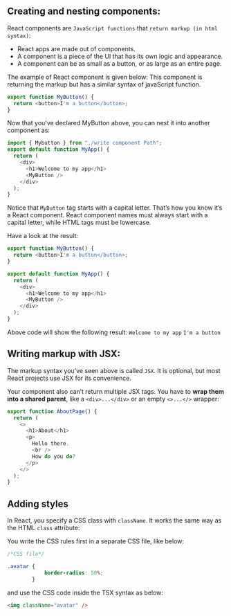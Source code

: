 ## Creating and nesting components:

React components are `JavaScript functions` that `return markup (in html syntax)`:

- React apps are made out of components.
- A component is a piece of the UI that has its own logic and appearance.
- A component can be as small as a button, or as large as an entire page.

The example of React component is given below: This component is returning the markup but has a similar syntax of javaScript function.

```typescript
export function MyButton() {
  return <button>I'm a button</button>;
}
```

Now that you’ve declared MyButton above, you can nest it into another component as:

```typescript
import { Mybutton } from "./write component Path";
export default function MyApp() {
  return (
    <div>
      <h1>Welcome to my app</h1>
      <MyButton />
    </div>
  );
}
```

Notice that `MyButton` tag starts with a capital letter. That’s how you know it’s a React component.
React component names must always start with a capital letter, while HTML tags must be lowercase.

Have a look at the result:

```typescript
export function MyButton() {
  return <button>I'm a button</button>;
}

export default function MyApp() {
  return (
    <div>
      <h1>Welcome to my app</h1>
      <MyButton />
    </div>
  );
}
```

Above code will show the following result:
`Welcome to my app`
`I'm a button`

## Writing markup with JSX:

The markup syntax you’ve seen above is called `JSX`. It is optional, but most React projects use JSX for its convenience.

Your component also can’t return multiple JSX tags. You have to **wrap them into a shared parent**, like a `<div>...</div>` or an empty `<>...</>` wrapper:

```typescript
export function AboutPage() {
  return (
    <>
      <h1>About</h1>
      <p>
        Hello there.
        <br />
        How do you do?
      </p>
    </>
  );
}
```

## Adding styles

In React, you specify a CSS class with `className`. It works the same way as the HTML `class` attribute:

You write the CSS rules first in a separate CSS file, like below:

```CSS
/*CSS file*/

.avatar {
            border-radius: 50%;
        }
```

and use the CSS code inside the TSX syntax as below:

```html
<img className="avatar" />
```
